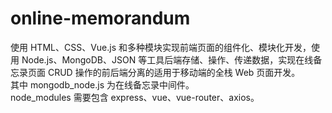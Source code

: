 # online-memorandum
使用 HTML、CSS、Vue.js 和多种模块实现前端页面的组件化、模块化开发，使用 Node.js、MongoDB、JSON 等工具后端存储、操作、传递数据，实现在线备忘录页面 CRUD 操作的前后端分离的适用于移动端的全栈 Web 页面开发。  
其中 mongodb_node.js 为在线备忘录中间件。  
node_modules 需要包含 express、vue、vue-router、axios。

